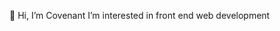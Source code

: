 👋 Hi, I’m Covenant
 I’m interested in front end web development 
<!---
Covenant-0/Covenant-0 is a ✨ special ✨ repository because its `README.md` (this file) appears on your GitHub profile.
You can click the Preview link to take a look at your changes.
--->
